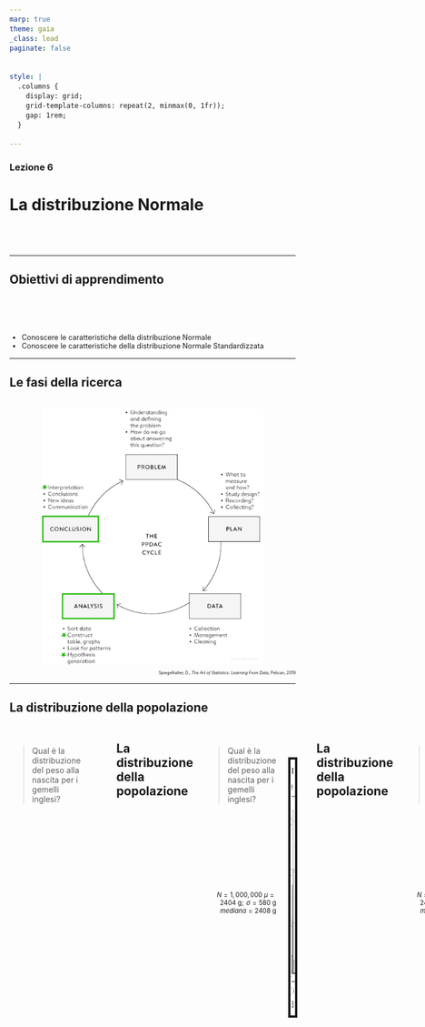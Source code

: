 ```yaml
---
marp: true
theme: gaia
_class: lead
paginate: false


style: |
  .columns {
    display: grid;
    grid-template-columns: repeat(2, minmax(0, 1fr));
    gap: 1rem;
  }

---
```


### Lezione 6
# La distribuzione Normale
## &nbsp;

---
## Obiettivi di apprendimento

<span style="display:block; height:50px;"></span>

<div style="font-size: 90%">

- Conoscere le caratteristiche della distribuzione Normale
- Conoscere le caratteristiche della distribuzione Normale Standardizzata

</div>

---
## Le fasi della ricerca

<span style="display:block; height:2px;"></span>

<center>
<img src="./img/normal/PPDAC.png" img height="450px" border="0px"/>
</center>

<div style="font-size: 50%" align="right">

Spiegelhalter, D., *The Art of Statistics: Learning From Data*, Pelican, 2019

</div>

---
## La distribuzione della popolazione

<div class="columns">
<div>

<span style="display:block; height:10px;"></span>

> Qual &egrave; la distribuzione del peso alla nascita per i gemelli inglesi?

</div>
<div>
<span style="display:block; height:30px;"></span>

</div>

<!-- We have already discussed the concept of a data distribution – the pattern the data makes, sometimes known as the empirical or sample distribution. Next we must tackle the concept of a population distribution – the pattern in the whole group of interest.

Supponiamo di voler sapere qual e' il peso alla nascita dei gemelli, mono e di zigoti inglesi. 
 -->

---
## La distribuzione della popolazione

<div class="columns">
<div>

<span style="display:block; height:10px;"></span>

> Qual &egrave; la distribuzione del peso alla nascita per i gemelli inglesi?

<span style="display:block; height:125px;"></span>

<div style="font-size: 80%" align="right">

$N=1,000,000$
$\mu = 2404\text{ g}; \text{ } \sigma = 580\text{ g}$
$mediana = 2408\text{ g}$

</div>

</div>
<div>

<span style="display:block; height:30px;"></span>

<center>
<img src="./img/normal/Twin_BW_hist.png" img height="450px" border="4px"/>
</center>

</div>

<!-- The population distribution is the pattern made by the birth weights of all these babies, which we can obtain from TwinsUK data on the weights for 1M twins born in the UK from 1917 to 1998 to non-Hispanic white women – although this is not the entire set of twin births, it is such a large sample that we can take it as the population. (sono dati simulati a partire da dati reali) -->

---
## La distribuzione della popolazione

<div class="columns">
<div>

<span style="display:block; height:10px;"></span>

> Qual &egrave; la distribuzione del peso alla nascita per i gemelli inglesi?

<span style="display:block; height:125px;"></span>

<div style="font-size: 80%" align="right">

$N=1,000,000$
$\mu = 2404\text{ g}; \text{ } \sigma = 580\text{ g}$
$mediana = 2408\text{ g}$

</div>

</div>
<div>

<span style="display:block; height:30px;"></span>

<center>
<img src="./img/normal/Twin_BW_hist_normale.png" img height="450px" border="4px"/>
</center>

</div>

<!-- The shape of this distribution is important. Measurements such as weight, income, height, and so on can, at least in principle, be as fine-grained as desired, and so can be considered ‘continuous’ quantities whose population distributions are smooth. The classic example is the ‘bell-shaped curve’, or normal distribution, first explored in detail by Carl Friedrich Gauss.

Theory shows that the normal distribution can be expected to occur for phenomena that are driven by large numbers of small influences, for example a complex physical trait that is not influenced by just a few genes. 

Figure shows a normal curve with the same mean and standard deviation as the recorded weights. The smooth normal curve and the histogram are gratifyingly close, and other complex traits such as height and cognitive skills also have approximately normal population distributions. 
-->

---
## La distribuzione Normale

<div class="columns">
<div>

<span style="display:block; height:80px;"></span>

- $\mathcal{N} = (\mu, \sigma^2)$
- $\text{moda} \equiv \text{media} \equiv \text{medana}$
- Simmetrica

</div>
<div>

<span style="display:block; height:30px;"></span>

<center>
<img src="./img/normal/Twin_BW_normale.png" img height="450px" border="4px"/>
</center>

</div>

<!-- The normal distribution is characterized by its mean, or expectation, and its standard deviation.

It is an impressive achievement to be able to summarize over a million births by just these two quantities. 
 -->

---
## Parametri *vs*&nbsp; statistiche

<span style="display:block; height:20px;"></span>


<center>

| Statistica | Popolazione| Campione |
| ----: | :-----: | :----: | 
| Numerosit&agrave; | $N$ | $n$ |
| Media | $\mu$ | $\bar{x}$ |
| Deviazione Standard | $\sigma$ | $s$ |
| Proporzione | $\pi$ | $p$ |


</center>


<!-- We see that the measures used to summarize data sets in Chapter 2 can be applied as descriptions of a population too – the difference is that terms such as mean and standard deviation are known as statistics when describing a set of data, and parameters when describing a population. -->

---
### Esercizio #1

<div class="columns">
<div>

<span style="display:block; height:10px;"></span>

<div style="font-size: 90%">

:question: &nbsp;&nbsp;&nbsp; Qual &egrave; la curva con la media
&nbsp;&nbsp;&nbsp;&nbsp;&nbsp;&nbsp;&nbsp;&nbsp;&nbsp; maggiore?

&nbsp;&nbsp;&nbsp;&nbsp;&nbsp;&nbsp;&nbsp;&nbsp;&nbsp; a) Verde
&nbsp;&nbsp;&nbsp;&nbsp;&nbsp;&nbsp;&nbsp;&nbsp;&nbsp; b) Blu
&nbsp;&nbsp;&nbsp;&nbsp;&nbsp;&nbsp;&nbsp;&nbsp;&nbsp; c) Gialla
&nbsp;&nbsp;&nbsp;&nbsp;&nbsp;&nbsp;&nbsp;&nbsp;&nbsp; d) Non lo posso sapere
&nbsp;&nbsp;&nbsp;&nbsp;&nbsp;&nbsp;&nbsp;&nbsp;&nbsp; e) Nessuna delle precedenti

</div>

</div>
<div>
<span style="display:block; height:80px;"></span>

<center>
<img src="./img/normal/1200px-Normal_Distribution_PDF.svg_covered.png" img height="300px" border="4px"/>
</center>

</div>
</div>

<span style="display:block; height:30px;"></span>

<style>
  #countdown_exercise_1{
    padding: 10px 20px;
    font-size: 20px;
    color: white;
    background-color: gray;
    border: none;
    border-radius: 5px;
    cursor: pointer;
    float:right;
  }
  #countdown_exercise_1.running {
    background-color: green;
  }
  #countdown_exercise_1.finished {
    background-color: red;
  }
</style>

<button id="countdown_exercise_1"></button>

<script>
<!--
const countdown_exercise_1= document.getElementById("countdown_exercise_1");
const seconds_exercise_1= 60; // seconds_exercise_1
let timeLeft_exercise_1= seconds_exercise_1;
let timerInterval_exercise_1= null;

function formatTime_exercise_1(seconds_exercise_1) {
  const minutes = Math.floor(seconds_exercise_1/ 60);
  const remainingseconds_exercise_1= seconds_exercise_1% 60;
  return `${String(minutes).padStart(2, '0')}:${String(remainingseconds_exercise_1).padStart(2, '0')}`;
}

function updateButton_exercise_1() {
  countdown_exercise_1.textContent = formatTime_exercise_1(timeLeft_exercise_1);
}

function startTimer_exercise_1() {
  if (timerInterval_exercise_1=== null) {
    countdown_exercise_1.classList.add('running');
    countdown_exercise_1.classList.remove('finished');
    timerInterval_exercise_1= setInterval(() => {
      if (timeLeft_exercise_1> 0) {
        timeLeft_exercise_1--;
        updateButton_exercise_1();
      } else {
        clearInterval(timerInterval_exercise_1);
        timerInterval_exercise_1= null;
        countdown_exercise_1.classList.remove('running');
        countdown_exercise_1.classList.add('finished');
        countdown_exercise_1.textContent = "Time's up!";
      }
    }, 1000);
  } else {
    pauseTimer_exercise_1();
  }
}

function pauseTimer_exercise_1() {
  clearInterval(timerInterval_exercise_1);
  timerInterval_exercise_1= null;
  countdown_exercise_1.classList.remove('running');
}

function resetTimer_exercise_1() {
  timeLeft_exercise_1= seconds_exercise_1;
  updateButton_exercise_1();
  countdown_exercise_1.classList.remove('finished');
  countdown_exercise_1.classList.remove('running');
  timerInterval_exercise_1= null;
}

countdown_exercise_1.addEventListener("click", () => {
  if (countdown_exercise_1.classList.contains('finished')) {
    resetTimer_exercise_1();
  } else {
    startTimer_exercise_1();
  }
});

updateButton_exercise_1();
-->
</script>

---
### Esercizio #1 -- Soluzione

<div class="columns">
<div>

<span style="display:block; height:10px;"></span>

<div style="font-size: 90%">

:question: &nbsp;&nbsp;&nbsp; Qual &egrave; la curva con la media
&nbsp;&nbsp;&nbsp;&nbsp;&nbsp;&nbsp;&nbsp;&nbsp;&nbsp; maggiore?

&nbsp;&nbsp;&nbsp;&nbsp;&nbsp;&nbsp;&nbsp;&nbsp;&nbsp; a) Verde
&nbsp;&nbsp;&nbsp;&nbsp;&nbsp;&nbsp;&nbsp;&nbsp;&nbsp; b) Blu
&nbsp;&nbsp;&nbsp;&nbsp;&nbsp;&nbsp;&nbsp;&nbsp;&nbsp; c) Gialla
&nbsp;&nbsp;&nbsp;&nbsp;&nbsp;&nbsp;&nbsp;&nbsp;&nbsp; d) Non lo posso sapere
&nbsp;&nbsp;&nbsp;&nbsp;&nbsp;&nbsp;&nbsp;&nbsp;&nbsp; e) Nessuna delle precedenti &nbsp;&nbsp; :white_check_mark:

</div>

</div>
<div>
<span style="display:block; height:80px;"></span>

<center>
<img src="./img/normal/1200px-Normal_Distribution_PDF.svg_sd_covered.png" img height="300px" border="4px"/>
</center>

</div>

---
### Esercizio #2

<div class="columns">
<div>

<span style="display:block; height:10px;"></span>

<div style="font-size: 90%">

:question: &nbsp;&nbsp;&nbsp; Qual &egrave; la curva con la  
&nbsp;&nbsp;&nbsp;&nbsp;&nbsp;&nbsp;&nbsp;&nbsp;&nbsp; deviazione standard maggiore?

&nbsp;&nbsp;&nbsp;&nbsp;&nbsp;&nbsp;&nbsp;&nbsp;&nbsp; a) Verde
&nbsp;&nbsp;&nbsp;&nbsp;&nbsp;&nbsp;&nbsp;&nbsp;&nbsp; b) Blu
&nbsp;&nbsp;&nbsp;&nbsp;&nbsp;&nbsp;&nbsp;&nbsp;&nbsp; c) Gialla
&nbsp;&nbsp;&nbsp;&nbsp;&nbsp;&nbsp;&nbsp;&nbsp;&nbsp; d) Non lo posso sapere
&nbsp;&nbsp;&nbsp;&nbsp;&nbsp;&nbsp;&nbsp;&nbsp;&nbsp; e) Nessuna delle precedenti

</div>

</div>
<div>
<span style="display:block; height:80px;"></span>

<center>
<img src="./img/normal/1200px-Normal_Distribution_PDF.svg_sd_covered.png" img height="300px" border="4px"/>
</center>

</div>
</div>

<span style="display:block; height:30px;"></span>

<style>
  #countdown_exercise_2{
    padding: 10px 20px;
    font-size: 20px;
    color: white;
    background-color: gray;
    border: none;
    border-radius: 5px;
    cursor: pointer;
    float:right;
  }
  #countdown_exercise_2.running {
    background-color: green;
  }
  #countdown_exercise_2.finished {
    background-color: red;
  }
</style>

<button id="countdown_exercise_2"></button>

<script>
<!--
const countdown_exercise_2= document.getElementById("countdown_exercise_2");
const seconds_exercise_2= 60; // seconds_exercise_2
let timeLeft_exercise_2= seconds_exercise_2;
let timerInterval_exercise_2= null;

function formatTime_exercise_2(seconds_exercise_2) {
  const minutes = Math.floor(seconds_exercise_2/ 60);
  const remainingseconds_exercise_2= seconds_exercise_2% 60;
  return `${String(minutes).padStart(2, '0')}:${String(remainingseconds_exercise_2).padStart(2, '0')}`;
}

function updateButton_exercise_2() {
  countdown_exercise_2.textContent = formatTime_exercise_2(timeLeft_exercise_2);
}

function startTimer_exercise_2() {
  if (timerInterval_exercise_2=== null) {
    countdown_exercise_2.classList.add('running');
    countdown_exercise_2.classList.remove('finished');
    timerInterval_exercise_2= setInterval(() => {
      if (timeLeft_exercise_2> 0) {
        timeLeft_exercise_2--;
        updateButton_exercise_2();
      } else {
        clearInterval(timerInterval_exercise_2);
        timerInterval_exercise_2= null;
        countdown_exercise_2.classList.remove('running');
        countdown_exercise_2.classList.add('finished');
        countdown_exercise_2.textContent = "Time's up!";
      }
    }, 1000);
  } else {
    pauseTimer_exercise_2();
  }
}

function pauseTimer_exercise_2() {
  clearInterval(timerInterval_exercise_2);
  timerInterval_exercise_2= null;
  countdown_exercise_2.classList.remove('running');
}

function resetTimer_exercise_2() {
  timeLeft_exercise_2= seconds_exercise_2;
  updateButton_exercise_2();
  countdown_exercise_2.classList.remove('finished');
  countdown_exercise_2.classList.remove('running');
  timerInterval_exercise_2= null;
}

countdown_exercise_2.addEventListener("click", () => {
  if (countdown_exercise_2.classList.contains('finished')) {
    resetTimer_exercise_2();
  } else {
    startTimer_exercise_2();
  }
});

updateButton_exercise_2();
-->
</script>

---
### Esercizio #2 -- Soluzione

<div class="columns">
<div>

<span style="display:block; height:10px;"></span>

<div style="font-size: 90%">

:question: &nbsp;&nbsp;&nbsp; Qual &egrave; la curva con la  
&nbsp;&nbsp;&nbsp;&nbsp;&nbsp;&nbsp;&nbsp;&nbsp;&nbsp; deviazione standard maggiore?

&nbsp;&nbsp;&nbsp;&nbsp;&nbsp;&nbsp;&nbsp;&nbsp;&nbsp; a) Verde
&nbsp;&nbsp;&nbsp;&nbsp;&nbsp;&nbsp;&nbsp;&nbsp;&nbsp; b) Blu
&nbsp;&nbsp;&nbsp;&nbsp;&nbsp;&nbsp;&nbsp;&nbsp;&nbsp; c) Gialla &nbsp;&nbsp;&nbsp; :white_check_mark:
&nbsp;&nbsp;&nbsp;&nbsp;&nbsp;&nbsp;&nbsp;&nbsp;&nbsp; d) Non lo posso sapere
&nbsp;&nbsp;&nbsp;&nbsp;&nbsp;&nbsp;&nbsp;&nbsp;&nbsp; e) Nessuna delle precedenti

</div>

</div>
<div>
<span style="display:block; height:80px;"></span>

<center>
<img src="./img/normal/1200px-Normal_Distribution_PDF.svg.png" img height="300px" border="4px"/>
</center>

</div>

<!-- A diverse combinazioni di mu/sigma corrispondono diverse (e infinte) distribuzioni normali 
-->

---
## La distribuzione Normale

<div class="columns">
<div>

<span style="display:block; height:40px;"></span>

- Area sottesa alla curva $= 1$
- proporzione $\equiv$ probabilit&agrave;

<span style="display:block; height:140px;"></span>

<div style="font-size: 80%" align="right">

$\text{``very low birth weight"} < 1500 \text{ g}$
$\text{Gemelli ``very low birth weight"} = 6\%$
$\mathcal{P}(\text{``ßvery low birth weight"}) = 0.06$


</div>

</div>
<div>

<span style="display:block; height:30px;"></span>

<center>
<img src="./img/normal/Twin_BW_normale_area.png" img height="450px" border="4px"/>
</center>

</div>

<!-- il fatto che l'area e' 1 dipende dal fatto che la normale sia una distribuzione di probabilita'

For medical rather than statistical reasons, babies below 1,500 g ‘very low birth weight’. Figure 3.2(d) shows that we would expect 6% of babies in this group to be very low birth weight – in fact the actual number is ~74K (0.7%), in close agreement with the prediction from the normal curve. 

 -->

---
## La distribuzione Normale

<div class="columns">
<div>

<span style="display:block; height:0px;"></span>

<div style="font-size: 90%">

- Regola del 3 $\sigma$:
  - 68% dei valori osservati sono a 1 $\sigma$ dalla media
  - 95% sono a 2 $\sigma$
  - 99.7% sono a 3 $\sigma$

- Regola empirica:
  - valori $< 2 \sigma$ sono *"comuni"*
  - valori $> 2 \sigma$ sono *"inusuali"*  
  - valori $> 3 \sigma$ sono *"estremi"*  

</div>
</div>
<div>
<span style="display:block; height:80px;"></span>

<center>
<img src="./img/normal/Standard_Normal_Distribution.png" img height="370px" border="4px"/>
</center>

</div>

<!-- From the mathematical properties of the normal distribution, we know that roughly 95% of the population will be contained in the interval given by the mean ± two standard deviations, and 99.8% in the central ± three standard deviations. 

68% at 1SD -> valori comuni vs valori inusuali -->

---
## I valori estremi 

<span style="display:block; height:1px;"></span>

<center>
<img src="./img/normal/Boxplot_vs_PDF.svg.png" img height="480px" border="0px"/>
</center>

<!-- Se i dati sono distribuiti normalmente c'e' una corrispondenza tra 1.5IQR dal 1o e 3o quartile e le standard deviation dalla media 
1.5 IQR (fence of the boxplot) -> If the data are normally distributed, the fence will be 2.7 standard deviations from the mean, so cases outside of it will be quite rare (0.4%)
-->

---
### Esercizio #3

<div style="font-size: 90%">

:question: &nbsp;&nbsp;&nbsp; L'altezza della popolazione maschile italiana si distribuisce secondo
&nbsp;&nbsp;&nbsp;&nbsp;&nbsp;&nbsp;&nbsp;&nbsp;&nbsp;   una normale con media 170 cm e deviazione standard 9.5 cm

&nbsp;&nbsp;&nbsp;&nbsp;&nbsp;&nbsp;&nbsp;&nbsp;&nbsp; E' possibile calcolate i seguenti valori? Se s&igrave;, quali sono?

&nbsp;&nbsp;&nbsp;&nbsp;&nbsp;&nbsp;&nbsp;&nbsp;&nbsp; a) La mediana
&nbsp;&nbsp;&nbsp;&nbsp;&nbsp;&nbsp;&nbsp;&nbsp;&nbsp; b) La proporzione di italiani con altezza $>170 \text{ cm}$
&nbsp;&nbsp;&nbsp;&nbsp;&nbsp;&nbsp;&nbsp;&nbsp;&nbsp; c) I "range" di altezze considerabili come "inusuali"
&nbsp;&nbsp;&nbsp;&nbsp;&nbsp;&nbsp;&nbsp;&nbsp;&nbsp; d) L'altezza pi&ugrave; comune
&nbsp;&nbsp;&nbsp;&nbsp;&nbsp;&nbsp;&nbsp;&nbsp;&nbsp; e) L'italiano pi&ugrave; alto di sempre

</div>

<style>
  #countdown_exercise_3{
    padding: 10px 20px;
    font-size: 20px;
    color: white;
    background-color: gray;
    border: none;
    border-radius: 5px;
    cursor: pointer;
    float: right;
  }
  #countdown_exercise_3.running {
    background-color: green;
  }
  #countdown_exercise_3.finished {
    background-color: red;
  }
</style>

<button id="countdown_exercise_3"></button>

<script>
<!--
const countdown_exercise_3= document.getElementById("countdown_exercise_3");
const seconds_exercise_3= 480; // seconds_exercise_3
let timeLeft_exercise_3= seconds_exercise_3;
let timerInterval_exercise_3= null;

function formatTime_exercise_3(seconds_exercise_3) {
  const minutes = Math.floor(seconds_exercise_3/ 60);
  const remainingseconds_exercise_3= seconds_exercise_3% 60;
  return `${String(minutes).padStart(2, '0')}:${String(remainingseconds_exercise_3).padStart(2, '0')}`;
}

function updateButton_exercise_3() {
  countdown_exercise_3.textContent = formatTime_exercise_3(timeLeft_exercise_3);
}

function startTimer_exercise_3() {
  if (timerInterval_exercise_3=== null) {
    countdown_exercise_3.classList.add('running');
    countdown_exercise_3.classList.remove('finished');
    timerInterval_exercise_3= setInterval(() => {
      if (timeLeft_exercise_3> 0) {
        timeLeft_exercise_3--;
        updateButton_exercise_3();
      } else {
        clearInterval(timerInterval_exercise_3);
        timerInterval_exercise_3= null;
        countdown_exercise_3.classList.remove('running');
        countdown_exercise_3.classList.add('finished');
        countdown_exercise_3.textContent = "Time's up!";
      }
    }, 1000);
  } else {
    pauseTimer_exercise_3();
  }
}

function pauseTimer_exercise_3() {
  clearInterval(timerInterval_exercise_3);
  timerInterval_exercise_3= null;
  countdown_exercise_3.classList.remove('running');
}

function resetTimer_exercise_3() {
  timeLeft_exercise_3= seconds_exercise_3;
  updateButton_exercise_3();
  countdown_exercise_3.classList.remove('finished');
  countdown_exercise_3.classList.remove('running');
  timerInterval_exercise_3= null;
}

countdown_exercise_3.addEventListener("click", () => {
  if (countdown_exercise_3.classList.contains('finished')) {
    resetTimer_exercise_3();
  } else {
    startTimer_exercise_3();
  }
});

updateButton_exercise_3();
-->
</script>


---
### Esercizio #3 -- Soluzione

<div style="font-size: 90%">

:question: &nbsp;&nbsp;&nbsp; L'altezza della popolazione maschile italiana si distribuisce secondo
&nbsp;&nbsp;&nbsp;&nbsp;&nbsp;&nbsp;&nbsp;&nbsp;&nbsp;   una normale con media 170 cm e deviazione standard 9.5 cm

&nbsp;&nbsp;&nbsp;&nbsp;&nbsp;&nbsp;&nbsp;&nbsp;&nbsp; E' possibile calcolate i seguenti valori? Se s&igrave;, quali sono?

&nbsp;&nbsp;&nbsp;&nbsp;&nbsp;&nbsp;&nbsp;&nbsp;&nbsp; a) La mediana $\rightarrow$ coincide con la media $= 170 \text{ cm}$
&nbsp;&nbsp;&nbsp;&nbsp;&nbsp;&nbsp;&nbsp;&nbsp;&nbsp; b) La proporzione di italiani con altezza $>170$

</div>

---
### Esercizio #3 -- Soluzione

<div style="font-size: 90%">

:question: &nbsp;&nbsp;&nbsp; L'altezza della popolazione maschile italiana si distribuisce secondo
&nbsp;&nbsp;&nbsp;&nbsp;&nbsp;&nbsp;&nbsp;&nbsp;&nbsp;   una normale con media 170 cm e deviazione standard 9.5 cm

&nbsp;&nbsp;&nbsp;&nbsp;&nbsp;&nbsp;&nbsp;&nbsp;&nbsp; E' possibile calcolate i seguenti valori? Se s&igrave;, quali sono?

&nbsp;&nbsp;&nbsp;&nbsp;&nbsp;&nbsp;&nbsp;&nbsp;&nbsp; a) La mediana $\rightarrow$ 170cm
&nbsp;&nbsp;&nbsp;&nbsp;&nbsp;&nbsp;&nbsp;&nbsp;&nbsp; b) La proporzione di italiani con altezza $>170 \text{ cm}$ $\rightarrow$ sono quelli a 
&nbsp;&nbsp;&nbsp;&nbsp;&nbsp;&nbsp;&nbsp;&nbsp;&nbsp;&nbsp;&nbsp;&nbsp;&nbsp;&nbsp;&nbsp; destra della mediana, la met&agrave; dell'area sottesa dalla curva $= 50\%$
&nbsp;&nbsp;&nbsp;&nbsp;&nbsp;&nbsp;&nbsp;&nbsp;&nbsp; c) I "range" di altezze considerabili come "inusuali"

</div>

---
### Esercizio #3 -- Soluzione

<div style="font-size: 90%">

:question: &nbsp;&nbsp;&nbsp; L'altezza della popolazione maschile italiana si distribuisce secondo
&nbsp;&nbsp;&nbsp;&nbsp;&nbsp;&nbsp;&nbsp;&nbsp;&nbsp;   una normale con media 170 cm e deviazione standard 9.5 cm

&nbsp;&nbsp;&nbsp;&nbsp;&nbsp;&nbsp;&nbsp;&nbsp;&nbsp; E' possibile calcolate i seguenti valori? Se s&igrave;, quali sono?

&nbsp;&nbsp;&nbsp;&nbsp;&nbsp;&nbsp;&nbsp;&nbsp;&nbsp; a) La mediana $\rightarrow$ 170cm
&nbsp;&nbsp;&nbsp;&nbsp;&nbsp;&nbsp;&nbsp;&nbsp;&nbsp; b) La proporzione di italiani con altezza $>170 \text{ cm}$ $\rightarrow 50\%$
&nbsp;&nbsp;&nbsp;&nbsp;&nbsp;&nbsp;&nbsp;&nbsp;&nbsp; c) I "range" di altezze considerabili come "inusuali" $\rightarrow$ sono quelli 
&nbsp;&nbsp;&nbsp;&nbsp;&nbsp;&nbsp;&nbsp;&nbsp;&nbsp;&nbsp;&nbsp;&nbsp;&nbsp;&nbsp; $>2$ deviazioni standard dalla media
&nbsp;&nbsp;&nbsp;&nbsp;&nbsp;&nbsp;&nbsp;&nbsp;&nbsp;&nbsp;&nbsp;&nbsp;&nbsp;&nbsp; $= 170 - 9.5 \times 2 = 151 \text{ cm } \land \text{ } 170 + 9.5 \times 2 = 189 \text{ cm}$
&nbsp;&nbsp;&nbsp;&nbsp;&nbsp;&nbsp;&nbsp;&nbsp;&nbsp; d) L'altezza pi&ugrave; comune 

</div>

---
### Esercizio #3 -- Soluzione

<div style="font-size: 90%">

:question: &nbsp;&nbsp;&nbsp; L'altezza della popolazione maschile italiana si distribuisce secondo
&nbsp;&nbsp;&nbsp;&nbsp;&nbsp;&nbsp;&nbsp;&nbsp;&nbsp;   una normale con media 170 cm e deviazione standard 9.5 cm

&nbsp;&nbsp;&nbsp;&nbsp;&nbsp;&nbsp;&nbsp;&nbsp;&nbsp; E' possibile calcolate i seguenti valori? Se s&igrave;, quali sono?

&nbsp;&nbsp;&nbsp;&nbsp;&nbsp;&nbsp;&nbsp;&nbsp;&nbsp; a) La mediana $\rightarrow$ 170cm
&nbsp;&nbsp;&nbsp;&nbsp;&nbsp;&nbsp;&nbsp;&nbsp;&nbsp; b) La proporzione di italiani con altezza $>170 \text{ cm}$ $\rightarrow 50\%$
&nbsp;&nbsp;&nbsp;&nbsp;&nbsp;&nbsp;&nbsp;&nbsp;&nbsp; c) I "range" di altezze considerabili come "inusuali" 
&nbsp;&nbsp;&nbsp;&nbsp;&nbsp;&nbsp;&nbsp;&nbsp;&nbsp;&nbsp;&nbsp;&nbsp;&nbsp;&nbsp; $\rightarrow \text{ } <151 \text{ cm } \land >189 \text{ cm}$
&nbsp;&nbsp;&nbsp;&nbsp;&nbsp;&nbsp;&nbsp;&nbsp;&nbsp; d) L'altezza pi&ugrave; comune $\rightarrow$ &egrave; la moda, che coincide con la media
&nbsp;&nbsp;&nbsp;&nbsp;&nbsp;&nbsp;&nbsp;&nbsp;&nbsp;&nbsp;&nbsp;&nbsp;&nbsp;&nbsp; e la mediana $= 170 \text{ cm}$
&nbsp;&nbsp;&nbsp;&nbsp;&nbsp;&nbsp;&nbsp;&nbsp;&nbsp; e) L'italiano pi&ugrave; alto di sempre

</div>

---
### Esercizio #3 -- Soluzione

<div style="font-size: 90%">

:question: &nbsp;&nbsp;&nbsp; L'altezza della popolazione maschile italiana si distribuisce secondo
&nbsp;&nbsp;&nbsp;&nbsp;&nbsp;&nbsp;&nbsp;&nbsp;&nbsp;   una normale con media 170 cm e deviazione standard 9.5 cm

&nbsp;&nbsp;&nbsp;&nbsp;&nbsp;&nbsp;&nbsp;&nbsp;&nbsp; E' possibile calcolate i seguenti valori? Se s&igrave;, quali sono?

&nbsp;&nbsp;&nbsp;&nbsp;&nbsp;&nbsp;&nbsp;&nbsp;&nbsp; a) La mediana $\rightarrow$ 170cm
&nbsp;&nbsp;&nbsp;&nbsp;&nbsp;&nbsp;&nbsp;&nbsp;&nbsp; b) La proporzione di italiani con altezza $>170 \text{ cm}$ $\rightarrow 50\%$
&nbsp;&nbsp;&nbsp;&nbsp;&nbsp;&nbsp;&nbsp;&nbsp;&nbsp; c) I "range" di altezze considerabili come "inusuali" 
&nbsp;&nbsp;&nbsp;&nbsp;&nbsp;&nbsp;&nbsp;&nbsp;&nbsp;&nbsp;&nbsp;&nbsp;&nbsp;&nbsp; $\rightarrow \text{ } <151 \text{ cm } \land >189 \text{ cm}$
&nbsp;&nbsp;&nbsp;&nbsp;&nbsp;&nbsp;&nbsp;&nbsp;&nbsp; d) L'altezza pi&ugrave; comune $\rightarrow 170 \text{ cm}$
&nbsp;&nbsp;&nbsp;&nbsp;&nbsp;&nbsp;&nbsp;&nbsp;&nbsp; e) L'italiano pi&ugrave; alto di sempre $\rightarrow$ non si pu&ograve; calcolare

</div>

---
### Esercizio #4

<span style="display:block; height:10px;"></span>

<div class="columns">
<div>

<center>
<img src="./img/sampling/table1_exercise.png" img height="410px" border="4px"/>
</center>


<div style="font-size: 50%" align="right">

Sikich, L. *et al.*, *Intranasal Oxytocin in Children and Adolescents with Autism Spectrum Disorder*, NEJM, 2021

</div>

</div>
<div>

<div style="font-size: 70%">

:question: &nbsp;&nbsp;&nbsp; Indicativamente, in quale range di et&agrave; &egrave; 
&nbsp;&nbsp;&nbsp;&nbsp;&nbsp;&nbsp;&nbsp;&nbsp;&nbsp; compreso il $70\%$ dei pazienti nel gruppo  
&nbsp;&nbsp;&nbsp;&nbsp;&nbsp;&nbsp;&nbsp;&nbsp;&nbsp; di intervento?

&nbsp;&nbsp;&nbsp;&nbsp;&nbsp;&nbsp;&nbsp;&nbsp;&nbsp; a) $3-17$ anni
&nbsp;&nbsp;&nbsp;&nbsp;&nbsp;&nbsp;&nbsp;&nbsp;&nbsp; b) $6.3-14.5$ anni
&nbsp;&nbsp;&nbsp;&nbsp;&nbsp;&nbsp;&nbsp;&nbsp;&nbsp; c) $4.1-16.7$ anni
&nbsp;&nbsp;&nbsp;&nbsp;&nbsp;&nbsp;&nbsp;&nbsp;&nbsp; d) Non &egrave; possibile desumerlo dalla tabella 

</div>

<span style="display:block; height:100px;"></span>

<style>
  #countdown_exercise_4{
    padding: 10px 20px;
    font-size: 20px;
    color: white;
    background-color: gray;
    border: none;
    border-radius: 5px;
    cursor: pointer;
    float: right;
  }
  #countdown_exercise_4.running {
    background-color: green;
  }
  #countdown_exercise_4.finished {
    background-color: red;
  }
</style>

<button id="countdown_exercise_4"></button>

<script>
<!--
const countdown_exercise_4= document.getElementById("countdown_exercise_4");
const seconds_exercise_4= 120; // seconds_exercise_4
let timeLeft_exercise_4= seconds_exercise_4;
let timerInterval_exercise_4= null;

function formatTime_exercise_4(seconds_exercise_4) {
  const minutes = Math.floor(seconds_exercise_4/ 60);
  const remainingseconds_exercise_4= seconds_exercise_4% 60;
  return `${String(minutes).padStart(2, '0')}:${String(remainingseconds_exercise_4).padStart(2, '0')}`;
}

function updateButton_exercise_4() {
  countdown_exercise_4.textContent = formatTime_exercise_4(timeLeft_exercise_4);
}

function startTimer_exercise_4() {
  if (timerInterval_exercise_4=== null) {
    countdown_exercise_4.classList.add('running');
    countdown_exercise_4.classList.remove('finished');
    timerInterval_exercise_4= setInterval(() => {
      if (timeLeft_exercise_4> 0) {
        timeLeft_exercise_4--;
        updateButton_exercise_4();
      } else {
        clearInterval(timerInterval_exercise_4);
        timerInterval_exercise_4= null;
        countdown_exercise_4.classList.remove('running');
        countdown_exercise_4.classList.add('finished');
        countdown_exercise_4.textContent = "Time's up!";
      }
    }, 1000);
  } else {
    pauseTimer_exercise_4();
  }
}

function pauseTimer_exercise_4() {
  clearInterval(timerInterval_exercise_4);
  timerInterval_exercise_4= null;
  countdown_exercise_4.classList.remove('running');
}

function resetTimer_exercise_4() {
  timeLeft_exercise_4= seconds_exercise_4;
  updateButton_exercise_4();
  countdown_exercise_4.classList.remove('finished');
  countdown_exercise_4.classList.remove('running');
  timerInterval_exercise_4= null;
}

countdown_exercise_4.addEventListener("click", () => {
  if (countdown_exercise_4.classList.contains('finished')) {
    resetTimer_exercise_4();
  } else {
    startTimer_exercise_4();
  }
});

updateButton_exercise_4();
-->
</script>


</div>
</div>

---
### Esercizio #4 -- Soluzione

<span style="display:block; height:10px;"></span>

<div class="columns">
<div>

<center>
<img src="./img/sampling/table1_exercise.png" img height="410px" border="4px"/>
</center>


<div style="font-size: 50%" align="right">

Sikich, L. *et al.*, *Intranasal Oxytocin in Children and Adolescents with Autism Spectrum Disorder*, NEJM, 2021

</div>

</div>
<div>

<div style="font-size: 70%">

:question: &nbsp;&nbsp;&nbsp; Indicativamente, in quale range di et&agrave; &egrave; 
&nbsp;&nbsp;&nbsp;&nbsp;&nbsp;&nbsp;&nbsp;&nbsp;&nbsp; compreso il $70\%$ dei pazienti nel gruppo  
&nbsp;&nbsp;&nbsp;&nbsp;&nbsp;&nbsp;&nbsp;&nbsp;&nbsp; di intervento?

&nbsp;&nbsp;&nbsp;&nbsp;&nbsp;&nbsp;&nbsp;&nbsp;&nbsp; a) $3-17$ anni
&nbsp;&nbsp;&nbsp;&nbsp;&nbsp;&nbsp;&nbsp;&nbsp;&nbsp; b) $6.3-14.5$ anni &nbsp;&nbsp; :white_check_mark: 
&nbsp;&nbsp;&nbsp;&nbsp;&nbsp;&nbsp;&nbsp;&nbsp;&nbsp; c) $4.1-16.7$ anni
&nbsp;&nbsp;&nbsp;&nbsp;&nbsp;&nbsp;&nbsp;&nbsp;&nbsp; d) Non &egrave; possibile desumerlo dalla tabella 

</div>

</div>
</div>

---
### Esercizio #5

:question: &nbsp;&nbsp;&nbsp; Con quale probabilità si potrà trovare nella popolazione
&nbsp;&nbsp;&nbsp;&nbsp;&nbsp;&nbsp;&nbsp;&nbsp;&nbsp; soggetti con valori superiori al terzo quartile?

&nbsp;&nbsp;&nbsp;&nbsp;&nbsp;&nbsp;&nbsp;&nbsp;&nbsp; a) 25%
&nbsp;&nbsp;&nbsp;&nbsp;&nbsp;&nbsp;&nbsp;&nbsp;&nbsp; b) 50%
&nbsp;&nbsp;&nbsp;&nbsp;&nbsp;&nbsp;&nbsp;&nbsp;&nbsp; c) 75%
&nbsp;&nbsp;&nbsp;&nbsp;&nbsp;&nbsp;&nbsp;&nbsp;&nbsp; d) Servono pi&ugrave; informazioni per poter rispondere

<span style="display:block; height:40px;"></span>

<style>
  #countdown_exercise_5{
    padding: 10px 20px;
    font-size: 20px;
    color: white;
    background-color: gray;
    border: none;
    border-radius: 5px;
    cursor: pointer;
    float:right;
  }
  #countdown_exercise_5.running {
    background-color: green;
  }
  #countdown_exercise_5.finished {
    background-color: red;
  }
</style>

<button id="countdown_exercise_5"></button>

<script>
<!--
const countdown_exercise_5= document.getElementById("countdown_exercise_5");
const seconds_exercise_5= 60; // seconds_exercise_5
let timeLeft_exercise_5= seconds_exercise_5;
let timerInterval_exercise_5= null;

function formatTime_exercise_5(seconds_exercise_5) {
  const minutes = Math.floor(seconds_exercise_5/ 60);
  const remainingseconds_exercise_5= seconds_exercise_5% 60;
  return `${String(minutes).padStart(2, '0')}:${String(remainingseconds_exercise_5).padStart(2, '0')}`;
}

function updateButton_exercise_5() {
  countdown_exercise_5.textContent = formatTime_exercise_5(timeLeft_exercise_5);
}

function startTimer_exercise_5() {
  if (timerInterval_exercise_5=== null) {
    countdown_exercise_5.classList.add('running');
    countdown_exercise_5.classList.remove('finished');
    timerInterval_exercise_5= setInterval(() => {
      if (timeLeft_exercise_5> 0) {
        timeLeft_exercise_5--;
        updateButton_exercise_5();
      } else {
        clearInterval(timerInterval_exercise_5);
        timerInterval_exercise_5= null;
        countdown_exercise_5.classList.remove('running');
        countdown_exercise_5.classList.add('finished');
        countdown_exercise_5.textContent = "Time's up!";
      }
    }, 1000);
  } else {
    pauseTimer_exercise_5();
  }
}

function pauseTimer_exercise_5() {
  clearInterval(timerInterval_exercise_5);
  timerInterval_exercise_5= null;
  countdown_exercise_5.classList.remove('running');
}

function resetTimer_exercise_5() {
  timeLeft_exercise_5= seconds_exercise_5;
  updateButton_exercise_5();
  countdown_exercise_5.classList.remove('finished');
  countdown_exercise_5.classList.remove('running');
  timerInterval_exercise_5= null;
}

countdown_exercise_5.addEventListener("click", () => {
  if (countdown_exercise_5.classList.contains('finished')) {
    resetTimer_exercise_5();
  } else {
    startTimer_exercise_5();
  }
});

updateButton_exercise_5();
-->
</script>


---
### Esercizio #5 -- Soluzione

:question: &nbsp;&nbsp;&nbsp; Con quale probabilità si potrà trovare nella popolazione
&nbsp;&nbsp;&nbsp;&nbsp;&nbsp;&nbsp;&nbsp;&nbsp;&nbsp; soggetti con valori superiori al terzo quartile?

&nbsp;&nbsp;&nbsp;&nbsp;&nbsp;&nbsp;&nbsp;&nbsp;&nbsp; a) 25% &nbsp;&nbsp;&nbsp; :white_check_mark:
&nbsp;&nbsp;&nbsp;&nbsp;&nbsp;&nbsp;&nbsp;&nbsp;&nbsp; b) 50% 
&nbsp;&nbsp;&nbsp;&nbsp;&nbsp;&nbsp;&nbsp;&nbsp;&nbsp; c) 75%
&nbsp;&nbsp;&nbsp;&nbsp;&nbsp;&nbsp;&nbsp;&nbsp;&nbsp; d) Servono pi&ugrave; informazioni per poter rispondere


---
## Proporzione $\equiv$ probabilit&agrave;

<div class="columns">
<div>

<span style="display:block; height:20px;"></span>

- 6% dei gemelli sono "very low birth weight"
- La probabilit&agrave; essere "very low birth weight" &egrave; 0.06

<span style="display:block; height:20px;"></span>

<div align="right">
Ma come &egrave; stato calcolato?
</div>

</div>
<div>

<span style="display:block; height:30px;"></span>

<center>
<img src="./img/normal/Twin_BW_normale_area.png" img height="450px" border="4px"/>
</center>

</div>

---
## La standardizzazione

<div class="columns">
<div>

<span style="display:block; height:30px;"></span>

- $\mathcal{N} = (\mu, \sigma^2) \rightarrow Z = (0, 1)$

</div>
<div>

<span style="display:block; height:60px;"></span>

<center>
<img src="./img/normal/n2z_1.png" img height="400px" border="4px"/>
</center>
</div>

<!-- Utilizzando una procedura chiamata standardizzazione

Magenta: mu=4, sd=1.5 -->

---
## La standardizzazione

<div class="columns">
<div>

<span style="display:block; height:30px;"></span>

- $\mathcal{N} = (\mu, \sigma^2) \rightarrow Z = (0, 1)$

- $z = \frac{x - \mu}{}$

</div>
<div>

<span style="display:block; height:60px;"></span>

<center>
<img src="./img/normal/n2z_2.png" img height="400px" border="4px"/>
</center>
</div>

---
## La standardizzazione

<div class="columns">
<div>

<span style="display:block; height:30px;"></span>

- $\mathcal{N} = (\mu, \sigma^2) \rightarrow Z = (0, 1)$

- $z = \frac{x - \mu}{\sigma}$

</div>
<div>

<span style="display:block; height:60px;"></span>

<center>
<img src="./img/normal/n2z_3.png" img height="400px" border="4px"/>
</center>
</div>

---
## La distribuzione Normale standardizzata

<div class="columns">
<div>

<span style="display:block; height:30px;"></span>

- $\mathcal{N} = (\mu, \sigma^2) \rightarrow Z = (0, 1)$

- $z = \frac{x - \mu}{\sigma}$

</div>
<div>

<center>
<img src="./img/normal/normal_table.jpg" img height="550px" border="4px"/>
</center>
</div>
</div>

<!-- 
this is also known as her Z-score, which simply measures how many standard deviations a data-point is from the mean.

E perche la SND ci piace? Perche' esistono delle tavole che ci dicono qual e' l'area sottesa  ad una certa porzione della curva, che corrispondono alla probabilita' di trovare (nel caso di queste tavole) un valore < di quello osservato (area colorata)

Ci sono diverse versioni di queste tabelle, per esempio quella complementare che riporta l'area per la zona bianca (probabilita' di osservare valori piu' estremi) -->

---
## Calcoliamo la probabilit&agrave;/proporzione

<div class="columns">
<div>

<span style="display:block; height:30px;"></span>

:pushpin: &nbsp;&nbsp;&nbsp; $\mu = 2404\text{ g}; \text{ } \sigma = 580\text{ g}$

&nbsp;&nbsp;&nbsp;&nbsp;&nbsp;&nbsp;&nbsp;&nbsp;&nbsp;

</div>
<div>

<span style="display:block; height:360px;"></span>

</div>
</div>

&nbsp;&nbsp;&nbsp;&nbsp;&nbsp;&nbsp;&nbsp;&nbsp;&nbsp; $\mathcal{P}(x < 1500 \text{ g}) = \text{ ?}$

---
## Calcoliamo la probabilit&agrave;/proporzione

<div class="columns">
<div>

<span style="display:block; height:30px;"></span>

:pushpin: &nbsp;&nbsp;&nbsp; $\mu = 2404\text{ g}; \text{ } \sigma = 580\text{ g}$

&nbsp;&nbsp;&nbsp;&nbsp;&nbsp;&nbsp;&nbsp;&nbsp;&nbsp; $\mathcal{z} = \frac{x - \mu}{\sigma} =  \frac{1500\text{ g} - 2404\text{ g}}{580\text{ g}}$
&nbsp;&nbsp;&nbsp;&nbsp;&nbsp;&nbsp;&nbsp;&nbsp;&nbsp;&nbsp;&nbsp;&nbsp;&nbsp; $= -1.56$

</div>
<div>

<span style="display:block; height:60px;"></span>

<center>
<img src="./img/normal/normal_table_zoom.jpg" img height="280px" border="4px"/>
</center> 

</div>
</div>

&nbsp;&nbsp;&nbsp;&nbsp;&nbsp;&nbsp;&nbsp;&nbsp;&nbsp; $\mathcal{P}(x < 1500 \text{ g}) = \text{ ?}$

---
## Calcoliamo la probabilit&agrave;/proporzione

<div class="columns">
<div>

<span style="display:block; height:30px;"></span>

:pushpin: &nbsp;&nbsp;&nbsp; $\mu = 2404\text{ g}; \text{ } \sigma = 580\text{ g}$

&nbsp;&nbsp;&nbsp;&nbsp;&nbsp;&nbsp;&nbsp;&nbsp;&nbsp; $\mathcal{z} = \frac{x - \mu}{\sigma} =  \frac{1500\text{ g} - 2404\text{ g}}{580\text{ g}}$
&nbsp;&nbsp;&nbsp;&nbsp;&nbsp;&nbsp;&nbsp;&nbsp;&nbsp;&nbsp;&nbsp;&nbsp;&nbsp; $= -1.56$

</div>
<div>

<span style="display:block; height:160px;"></span>

<center>
<img src="./img/normal/area_normal_symmetrical.png" img height="180px" border="4px"/>
</center> 

</div>
</div>

&nbsp;&nbsp;&nbsp;&nbsp;&nbsp;&nbsp;&nbsp;&nbsp;&nbsp; $\mathcal{P}(x < 1500 \text{ g}) = \text{ ?}$

<!-- Fare vedere che la curva e' simmetrica quindi possiamo usare 1.56 per conoscere l'area -->

---
## Calcoliamo la probabilit&agrave;/proporzione

<div class="columns">
<div>

<span style="display:block; height:30px;"></span>

:pushpin: &nbsp;&nbsp;&nbsp; $\mu = 2404\text{ g}; \text{ } \sigma = 580\text{ g}$

&nbsp;&nbsp;&nbsp;&nbsp;&nbsp;&nbsp;&nbsp;&nbsp;&nbsp; $\mathcal{z} = \frac{x - \mu}{\sigma} =  \frac{1500\text{ g} - 2404\text{ g}}{580\text{ g}}$
&nbsp;&nbsp;&nbsp;&nbsp;&nbsp;&nbsp;&nbsp;&nbsp;&nbsp;&nbsp;&nbsp;&nbsp;&nbsp; $= -1.56$

</div>
<div>

<span style="display:block; height:60px;"></span>

<center>
<img src="./img/normal/normal_table_zoom_example.jpg" img height="280px" border="4px"/>
</center> 

</div>
</div>

&nbsp;&nbsp;&nbsp;&nbsp;&nbsp;&nbsp;&nbsp;&nbsp;&nbsp; $\mathcal{P}(x < 1500 \text{ g}) = 1 - 0.9406 = 0.0594 \rightarrow 5.94\%$

---
### Esercizio #6

<div style="font-size: 80%" >

:question: &nbsp;&nbsp;&nbsp; Non sapendo che il bambino ha un gemello, il pediatra dice alla madre che un
&nbsp;&nbsp;&nbsp;&nbsp;&nbsp;&nbsp;&nbsp;&nbsp;&nbsp; peso alla nascita inferiore ai $2500$g &egrave; inusuale. La madre deve preoccuparsi?

</div>

<div class="columns">
<div>

<span style="display:block; height:30px;"></span>

<div style="font-size: 80%" >

&nbsp;&nbsp;&nbsp;&nbsp;&nbsp;&nbsp;&nbsp;&nbsp;&nbsp; $\mu = 2404\text{ g}; \text{ } \sigma = 580\text{ g}$

</div>

<span style="display:block; height:170px;"></span>

<style>
  #countdown_exercise_6{
    padding: 10px 20px;
    font-size: 20px;
    color: white;
    background-color: gray;
    border: none;
    border-radius: 5px;
    cursor: pointer;
    float: right;
  }
  #countdown_exercise_6.running {
    background-color: green;
  }
  #countdown_exercise_6.finished {
    background-color: red;
  }
</style>

<button id="countdown_exercise_6"></button>

<script>
<!--
const countdown_exercise_6= document.getElementById("countdown_exercise_6");
const seconds_exercise_6= 300; // seconds_exercise_6
let timeLeft_exercise_6= seconds_exercise_6;
let timerInterval_exercise_6= null;

function formatTime_exercise_6(seconds_exercise_6) {
  const minutes = Math.floor(seconds_exercise_6/ 60);
  const remainingseconds_exercise_6= seconds_exercise_6% 60;
  return `${String(minutes).padStart(2, '0')}:${String(remainingseconds_exercise_6).padStart(2, '0')}`;
}

function updateButton_exercise_6() {
  countdown_exercise_6.textContent = formatTime_exercise_6(timeLeft_exercise_6);
}

function startTimer_exercise_6() {
  if (timerInterval_exercise_6=== null) {
    countdown_exercise_6.classList.add('running');
    countdown_exercise_6.classList.remove('finished');
    timerInterval_exercise_6= setInterval(() => {
      if (timeLeft_exercise_6> 0) {
        timeLeft_exercise_6--;
        updateButton_exercise_6();
      } else {
        clearInterval(timerInterval_exercise_6);
        timerInterval_exercise_6= null;
        countdown_exercise_6.classList.remove('running');
        countdown_exercise_6.classList.add('finished');
        countdown_exercise_6.textContent = "Time's up!";
      }
    }, 1000);
  } else {
    pauseTimer_exercise_6();
  }
}

function pauseTimer_exercise_6() {
  clearInterval(timerInterval_exercise_6);
  timerInterval_exercise_6= null;
  countdown_exercise_6.classList.remove('running');
}

function resetTimer_exercise_6() {
  timeLeft_exercise_6= seconds_exercise_6;
  updateButton_exercise_6();
  countdown_exercise_6.classList.remove('finished');
  countdown_exercise_6.classList.remove('running');
  timerInterval_exercise_6= null;
}

countdown_exercise_6.addEventListener("click", () => {
  if (countdown_exercise_6.classList.contains('finished')) {
    resetTimer_exercise_6();
  } else {
    startTimer_exercise_6();
  }
});

updateButton_exercise_6();
-->
</script>


</div>
<div>

<span style="display:block; height:60px;"></span>

<center>
<img src="./img/normal/normal_table_zoom.jpg" img height="280px" border="4px"/>
</center> 

</div>
</div>

<!-- For medical rather than statistical reasons, babies below 2,500 g are considered ‘low birth weight’, and those below 1,500 g ‘very low birth weight’.  -->

---
### Esercizio #6 -- Soluzione

<div style="font-size: 80%" >

:question: &nbsp;&nbsp;&nbsp; Non sapendo che il bambino ha un gemello, il pediatra dice alla madre che un
&nbsp;&nbsp;&nbsp;&nbsp;&nbsp;&nbsp;&nbsp;&nbsp;&nbsp; peso alla nascita inferiore ai 2500g &egrave; inusuale. La madre deve preoccuparsi?

</div>

<div class="columns">
<div>

<span style="display:block; height:30px;"></span>

<div style="font-size: 80%" >

&nbsp;&nbsp;&nbsp;&nbsp;&nbsp;&nbsp;&nbsp;&nbsp;&nbsp; $\mu = 2404\text{ g}; \text{ } \sigma = 580\text{ g}$

&nbsp;&nbsp;&nbsp;&nbsp;&nbsp;&nbsp;&nbsp;&nbsp;&nbsp; $\mathcal{z} = \frac{x - \mu}{\sigma} =  \frac{2500 - 2404}{580} = 0.17$

&nbsp;&nbsp;&nbsp;&nbsp;&nbsp;&nbsp;&nbsp;&nbsp;&nbsp; $\mathcal{P}(x < 2500) = 0.5675 \rightarrow 56.75\%$

</div>

</div>
<div>

<span style="display:block; height:60px;"></span>

<center>
<img src="./img/normal/normal_table_zoom.jpg" img height="280px" border="4px"/>
</center> 

</div>
</div>

---
### Esercizio #6 -- Soluzione

<div style="font-size: 80%" >

:question: &nbsp;&nbsp;&nbsp; Non sapendo che il bambino ha un gemello, il pediatra dice alla madre che un
&nbsp;&nbsp;&nbsp;&nbsp;&nbsp;&nbsp;&nbsp;&nbsp;&nbsp; peso alla nascita inferiore ai 2500g &egrave; inusuale. La madre deve preoccuparsi?

</div>

<div class="columns">
<div>

<span style="display:block; height:30px;"></span>

<div style="font-size: 80%" >

&nbsp;&nbsp;&nbsp;&nbsp;&nbsp;&nbsp;&nbsp;&nbsp;&nbsp; $\mu = 2404\text{ g}; \text{ } \sigma = 580\text{ g}$

&nbsp;&nbsp;&nbsp;&nbsp;&nbsp;&nbsp;&nbsp;&nbsp;&nbsp; $\mathcal{z} = \frac{x - \mu}{\sigma} =  \frac{2500 - 2404}{580} = 0.17$

&nbsp;&nbsp;&nbsp;&nbsp;&nbsp;&nbsp;&nbsp;&nbsp;&nbsp; $\mathcal{P}(x < 2500) = 0.5675 \rightarrow 57.75\%$

</div>

</div>
<div>

<span style="display:block; height:20px;"></span>

<center>
<img src="./img/normal/Twin_BW_normale_area_exercise.png" img height="350px" border="4px"/>
</center> 

</div>
</div>

---
### Esercizio #7

:question: &nbsp;&nbsp;&nbsp; Abbiamo una distribuzione Normale $\mathcal{N} = (0, 1)$. Qual &egrave; il 
&nbsp;&nbsp;&nbsp;&nbsp;&nbsp;&nbsp;&nbsp;&nbsp;&nbsp; valore della sua mediana?

&nbsp;&nbsp;&nbsp;&nbsp;&nbsp;&nbsp;&nbsp;&nbsp;&nbsp; a) 0
&nbsp;&nbsp;&nbsp;&nbsp;&nbsp;&nbsp;&nbsp;&nbsp;&nbsp; b) 1
&nbsp;&nbsp;&nbsp;&nbsp;&nbsp;&nbsp;&nbsp;&nbsp;&nbsp; c) 2
&nbsp;&nbsp;&nbsp;&nbsp;&nbsp;&nbsp;&nbsp;&nbsp;&nbsp; d) Servono pi&ugrave; informazioni per poter rispondere

<span style="display:block; height:30px;"></span>

<style>
  #countdown_exercise_7{
    padding: 10px 20px;
    font-size: 20px;
    color: white;
    background-color: gray;
    border: none;
    border-radius: 5px;
    cursor: pointer;
    float: right;
  }
  #countdown_exercise_7.running {
    background-color: green;
  }
  #countdown_exercise_7.finished {
    background-color: red;
  }
</style>


<button id="countdown_exercise_7"></button>

<script>
<!--
const countdown_exercise_7= document.getElementById("countdown_exercise_7");
const seconds_exercise_7= 60; // seconds_exercise_7
let timeLeft_exercise_7= seconds_exercise_7;
let timerInterval_exercise_7= null;

function formatTime_exercise_7(seconds_exercise_7) {
  const minutes = Math.floor(seconds_exercise_7/ 60);
  const remainingseconds_exercise_7= seconds_exercise_7% 60;
  return `${String(minutes).padStart(2, '0')}:${String(remainingseconds_exercise_7).padStart(2, '0')}`;
}

function updateButton_exercise_7() {
  countdown_exercise_7.textContent = formatTime_exercise_7(timeLeft_exercise_7);
}

function startTimer_exercise_7() {
  if (timerInterval_exercise_7=== null) {
    countdown_exercise_7.classList.add('running');
    countdown_exercise_7.classList.remove('finished');
    timerInterval_exercise_7= setInterval(() => {
      if (timeLeft_exercise_7> 0) {
        timeLeft_exercise_7--;
        updateButton_exercise_7();
      } else {
        clearInterval(timerInterval_exercise_7);
        timerInterval_exercise_7= null;
        countdown_exercise_7.classList.remove('running');
        countdown_exercise_7.classList.add('finished');
        countdown_exercise_7.textContent = "Time's up!";
      }
    }, 1000);
  } else {
    pauseTimer_exercise_7();
  }
}

function pauseTimer_exercise_7() {
  clearInterval(timerInterval_exercise_7);
  timerInterval_exercise_7= null;
  countdown_exercise_7.classList.remove('running');
}

function resetTimer_exercise_7() {
  timeLeft_exercise_7= seconds_exercise_7;
  updateButton_exercise_7();
  countdown_exercise_7.classList.remove('finished');
  countdown_exercise_7.classList.remove('running');
  timerInterval_exercise_7= null;
}

countdown_exercise_7.addEventListener("click", () => {
  if (countdown_exercise_7.classList.contains('finished')) {
    resetTimer_exercise_7();
  } else {
    startTimer_exercise_7();
  }
});

updateButton_exercise_7();
-->
</script>


---
### Esercizio #7 -- Soluzione 

:question: &nbsp;&nbsp;&nbsp; Abbiamo una distribuzione Normale $\mathcal{N} = (0, 1)$. Qual &egrave; il 
&nbsp;&nbsp;&nbsp;&nbsp;&nbsp;&nbsp;&nbsp;&nbsp;&nbsp; valore della sua mediana?

&nbsp;&nbsp;&nbsp;&nbsp;&nbsp;&nbsp;&nbsp;&nbsp;&nbsp; a) 0 &nbsp;&nbsp; :white_check_mark: 
&nbsp;&nbsp;&nbsp;&nbsp;&nbsp;&nbsp;&nbsp;&nbsp;&nbsp; b) 1
&nbsp;&nbsp;&nbsp;&nbsp;&nbsp;&nbsp;&nbsp;&nbsp;&nbsp; c) 2
&nbsp;&nbsp;&nbsp;&nbsp;&nbsp;&nbsp;&nbsp;&nbsp;&nbsp; d) Servono pi&ugrave; informazioni per poter rispondere

---
### Cosa abbiamo imparato in questa lezione?

<span style="display:block; height:0px;"></span>

<div style="font-size: 90%">

- La popolazione viene rappresentata con dei parametri equivalenti alle statistiche usate per i campioni
- Diversi fenomeni naturali sono normalmente distribuiti
- La normale &egrave; definita dalla sua media e deviazione standard e corrisponde a una distribuzione di probabilit&agrave;
- La distribuzione (normale) di una popolazione ci fornisce la probabilit&agrave; di estrarre un individuo da quella popolazione ma anche la sua frequenza nella popolazione 
- Se i dati sono normalmente distribuiti, il 68% della popolazione si trova a 1 SD dalla media, il 95% a 2 SD e il 99.7% a 3 SD

</div>
